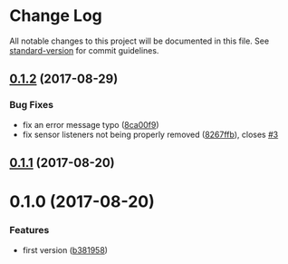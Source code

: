 # Change Log

All notable changes to this project will be documented in this file. See [standard-version](https://github.com/conventional-changelog/standard-version) for commit guidelines.

<a name="0.1.2"></a>
## [0.1.2](https://github.com/QuentinRoy/cordova-plugin-android-sensor-listeners/compare/v0.1.1...v0.1.2) (2017-08-29)


### Bug Fixes

* fix an error message typo ([8ca00f9](https://github.com/QuentinRoy/cordova-plugin-android-sensor-listeners/commit/8ca00f9))
* fix sensor listeners not being properly removed ([8267ffb](https://github.com/QuentinRoy/cordova-plugin-android-sensor-listeners/commit/8267ffb)), closes [#3](https://github.com/QuentinRoy/cordova-plugin-android-sensor-listeners/issues/3)



<a name="0.1.1"></a>
## [0.1.1](https://github.com/QuentinRoy/cordova-plugin-android-sensor-listeners/compare/v0.1.0...v0.1.1) (2017-08-20)



<a name="0.1.0"></a>
# 0.1.0 (2017-08-20)


### Features

* first version ([b381958](https://github.com/QuentinRoy/cordova-plugin-android-sensor-listeners/commit/b381958))
